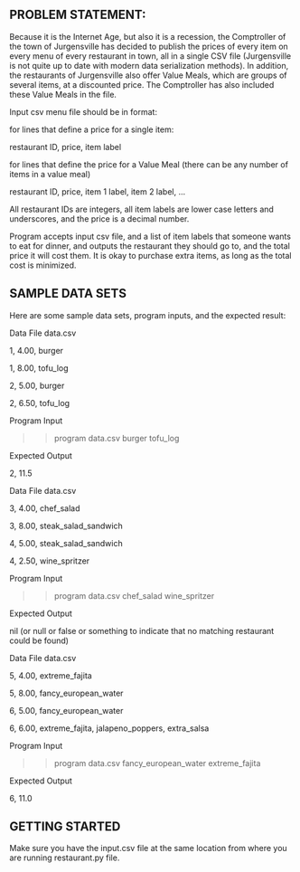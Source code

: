 PROBLEM STATEMENT:
----------------------

Because it is the Internet Age, but also it is a recession, the Comptroller of the town of Jurgensville has decided to publish the prices of every item on every menu of every restaurant in town, all in a single CSV file (Jurgensville is not quite up to date with modern data serialization methods).  In addition, the restaurants of Jurgensville also offer Value Meals, which are groups of several items, at a discounted price. 
The Comptroller has also included these Value Meals in the file.

Input csv menu file should be in format:

for lines that define a price for a single item:

restaurant ID, price, item label                                   

for lines that define the price for a Value Meal (there can be any number of items in a value meal)

restaurant ID, price, item 1 label, item 2 label, ...      

All restaurant IDs are integers, all item labels are lower case letters and underscores, and the price is a decimal number.


Program accepts input csv file, and a list of item labels that someone wants to eat for dinner, and outputs the restaurant they should go to, and the total price it will cost them.  It is okay to purchase extra items, as long as the total cost is minimized.

SAMPLE DATA SETS
----------------
Here are some sample data sets, program inputs, and the expected result:


Data File data.csv

1, 4.00, burger

1, 8.00, tofu_log

2, 5.00, burger

2, 6.50, tofu_log

Program Input

>>program data.csv burger tofu_log


Expected Output

2, 11.5


Data File data.csv

3, 4.00, chef_salad

3, 8.00, steak_salad_sandwich

4, 5.00, steak_salad_sandwich

4, 2.50, wine_spritzer

Program Input

>>program data.csv chef_salad wine_spritzer


Expected Output

nil  (or null or false or something to indicate that no matching restaurant could be found)


Data File data.csv

5, 4.00, extreme_fajita

5, 8.00, fancy_european_water

6, 5.00, fancy_european_water

6, 6.00, extreme_fajita, jalapeno_poppers, extra_salsa

Program Input

>>program data.csv fancy_european_water extreme_fajita

Expected Output

6, 11.0

GETTING STARTED
-------------------------

Make sure you have the input.csv file at the same location from where you are running restaurant.py file.
